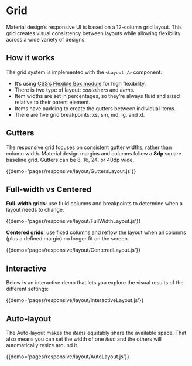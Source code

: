 # Grid

Material design’s responsive UI is based on a 12-column grid layout.
This grid creates visual consistency between layouts while allowing flexibility across a wide variety of designs.

## How it works

The grid system is implemented with the `<Layout />` component:
- It’s using [CSS’s Flexible Box module](https://www.w3.org/TR/css-flexbox-1/) for high flexibility.
- There is two type of layout: *containers* and *items*.
- Item widths are set in percentages, so they’re always fluid and sized relative to their parent element.
- Items have padding to create the gutters between individual items.
- There are five grid breakpoints: xs, sm, md, lg, and xl.

## Gutters

The responsive grid focuses on consistent gutter widths, rather than column width.
Material design margins and columns follow a **8dp** square baseline grid.
Gutters can be 8, 16, 24, or 40dp wide.

{{demo='pages/responsive/layout/GuttersLayout.js'}}

## Full-width vs Centered

**Full-width grids**: use fluid columns and breakpoints to determine when a layout needs to change.

{{demo='pages/responsive/layout/FullWidthLayout.js'}}

**Centered grids**: use fixed columns and reflow the layout when all columns (plus a defined margin) no longer fit on the screen.

{{demo='pages/responsive/layout/CenteredLayout.js'}}

## Interactive

Below is an interactive demo that lets you explore the visual results of the different settings:

{{demo='pages/responsive/layout/InteractiveLayout.js'}}

## Auto-layout

The Auto-layout makes the *items* equitably share the available space.
That also means you can set the width of one *item* and the others will automatically resize around it.

{{demo='pages/responsive/layout/AutoLayout.js'}}
